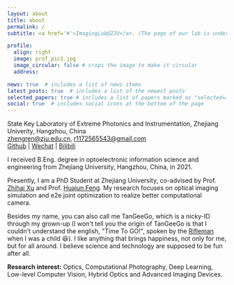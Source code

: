 ```yaml
---
layout: about
title: about
permalink: /
subtitle: <a href='#'>ImagingLab@ZJU</a>. (The page of our lab is under construction, sry)

profile:
  align: right
  image: prof_pic1.jpg
  image_circular: false # crops the image to make it circular
  address: 

news: true  # includes a list of news items
latest_posts: true  # includes a list of the newest posts
selected_papers: true # includes a list of papers marked as "selected={true}"
social: true  # includes social icons at the bottom of the page
---
```

State Key Laboratory of Extreme Photonics and Instrumentation, Zhejiang Univerity, Hangzhou, China<br>
zhengren@zju.edu.cn, r1172565543@gmail.com<br>
[Github](https://github.com/Zrr-ZJU) | [Wechat](http://tangeego.github.io//assets/img/wechat_public_account.jpg) | [Bilibili](https://space.bilibili.com/359634156?spm_id_from=333.1007.0.0)

I received B.Eng. degree in optoelectronic information science and engineering from Zhejiang University, Hangzhou, China, in 2021. 

Presently, I am a PhD Student at Zhejiang University, co-advised by Prof. [Zhihai Xu](https://person.zju.edu.cn/0089108#0) and Prof. [Huajun Feng](https://person.zju.edu.cn/0086127). My research focuses on optical imaging simulation and e2e joint optimization to realize better computational camera. 

Besides my name, you can also call me TanGeeGo, which is a nicky-ID through my grown-up (I won't tell you the origin of TanGeeGo is that I couldn't understand the english, "Time To GO!", spoken by the [Rifleman](https://wowpedia.fandom.com/wiki/Rifleman) when I was a child :satisfied:). I like anything that brings happiness, not only for me, but for all around. I believe science and technology are supposed to be fun after all.

**Research interest:** Optics, Computational Photography, Deep Learning, Low-level Computer Vision, Hybrid Optics and Advanced Imaging Devices.
